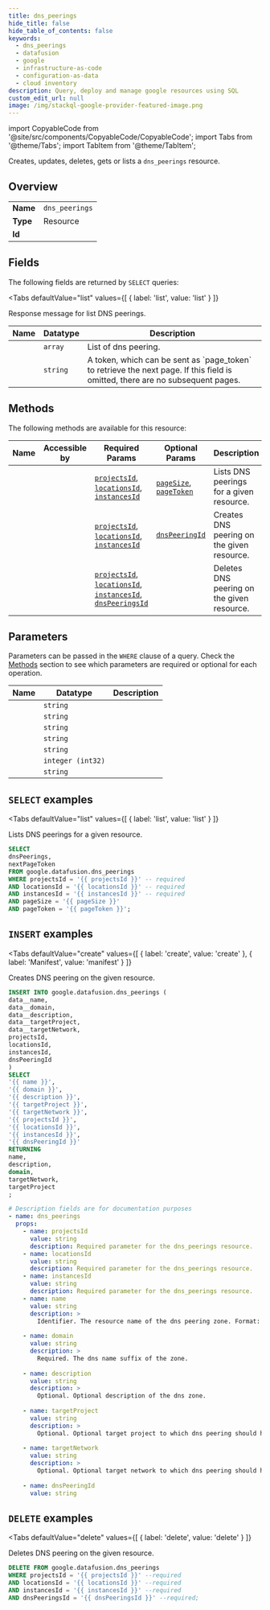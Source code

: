 ```yaml
--- 
title: dns_peerings
hide_title: false
hide_table_of_contents: false
keywords:
  - dns_peerings
  - datafusion
  - google
  - infrastructure-as-code
  - configuration-as-data
  - cloud inventory
description: Query, deploy and manage google resources using SQL
custom_edit_url: null
image: /img/stackql-google-provider-featured-image.png
---
```


import CopyableCode from '@site/src/components/CopyableCode/CopyableCode';
import Tabs from '@theme/Tabs';
import TabItem from '@theme/TabItem';

Creates, updates, deletes, gets or lists a <code>dns_peerings</code> resource.

## Overview
<table><tbody>
<tr><td><b>Name</b></td><td><code>dns_peerings</code></td></tr>
<tr><td><b>Type</b></td><td>Resource</td></tr>
<tr><td><b>Id</b></td><td><CopyableCode code="google.datafusion.dns_peerings" /></td></tr>
</tbody></table>

## Fields

The following fields are returned by `SELECT` queries:

<Tabs
    defaultValue="list"
    values={[
        { label: 'list', value: 'list' }
    ]}
>
<TabItem value="list">

Response message for list DNS peerings.

<table>
<thead>
    <tr>
    <th>Name</th>
    <th>Datatype</th>
    <th>Description</th>
    </tr>
</thead>
<tbody>
<tr>
    <td><CopyableCode code="dnsPeerings" /></td>
    <td><code>array</code></td>
    <td>List of dns peering.</td>
</tr>
<tr>
    <td><CopyableCode code="nextPageToken" /></td>
    <td><code>string</code></td>
    <td>A token, which can be sent as `page_token` to retrieve the next page. If this field is omitted, there are no subsequent pages.</td>
</tr>
</tbody>
</table>
</TabItem>
</Tabs>

## Methods

The following methods are available for this resource:

<table>
<thead>
    <tr>
    <th>Name</th>
    <th>Accessible by</th>
    <th>Required Params</th>
    <th>Optional Params</th>
    <th>Description</th>
    </tr>
</thead>
<tbody>
<tr>
    <td><a href="#list"><CopyableCode code="list" /></a></td>
    <td><CopyableCode code="select" /></td>
    <td><a href="#parameter-projectsId"><code>projectsId</code></a>, <a href="#parameter-locationsId"><code>locationsId</code></a>, <a href="#parameter-instancesId"><code>instancesId</code></a></td>
    <td><a href="#parameter-pageSize"><code>pageSize</code></a>, <a href="#parameter-pageToken"><code>pageToken</code></a></td>
    <td>Lists DNS peerings for a given resource.</td>
</tr>
<tr>
    <td><a href="#create"><CopyableCode code="create" /></a></td>
    <td><CopyableCode code="insert" /></td>
    <td><a href="#parameter-projectsId"><code>projectsId</code></a>, <a href="#parameter-locationsId"><code>locationsId</code></a>, <a href="#parameter-instancesId"><code>instancesId</code></a></td>
    <td><a href="#parameter-dnsPeeringId"><code>dnsPeeringId</code></a></td>
    <td>Creates DNS peering on the given resource.</td>
</tr>
<tr>
    <td><a href="#delete"><CopyableCode code="delete" /></a></td>
    <td><CopyableCode code="delete" /></td>
    <td><a href="#parameter-projectsId"><code>projectsId</code></a>, <a href="#parameter-locationsId"><code>locationsId</code></a>, <a href="#parameter-instancesId"><code>instancesId</code></a>, <a href="#parameter-dnsPeeringsId"><code>dnsPeeringsId</code></a></td>
    <td></td>
    <td>Deletes DNS peering on the given resource.</td>
</tr>
</tbody>
</table>

## Parameters

Parameters can be passed in the `WHERE` clause of a query. Check the [Methods](#methods) section to see which parameters are required or optional for each operation.

<table>
<thead>
    <tr>
    <th>Name</th>
    <th>Datatype</th>
    <th>Description</th>
    </tr>
</thead>
<tbody>
<tr id="parameter-dnsPeeringsId">
    <td><CopyableCode code="dnsPeeringsId" /></td>
    <td><code>string</code></td>
    <td></td>
</tr>
<tr id="parameter-instancesId">
    <td><CopyableCode code="instancesId" /></td>
    <td><code>string</code></td>
    <td></td>
</tr>
<tr id="parameter-locationsId">
    <td><CopyableCode code="locationsId" /></td>
    <td><code>string</code></td>
    <td></td>
</tr>
<tr id="parameter-projectsId">
    <td><CopyableCode code="projectsId" /></td>
    <td><code>string</code></td>
    <td></td>
</tr>
<tr id="parameter-dnsPeeringId">
    <td><CopyableCode code="dnsPeeringId" /></td>
    <td><code>string</code></td>
    <td></td>
</tr>
<tr id="parameter-pageSize">
    <td><CopyableCode code="pageSize" /></td>
    <td><code>integer (int32)</code></td>
    <td></td>
</tr>
<tr id="parameter-pageToken">
    <td><CopyableCode code="pageToken" /></td>
    <td><code>string</code></td>
    <td></td>
</tr>
</tbody>
</table>

## `SELECT` examples

<Tabs
    defaultValue="list"
    values={[
        { label: 'list', value: 'list' }
    ]}
>
<TabItem value="list">

Lists DNS peerings for a given resource.

```sql
SELECT
dnsPeerings,
nextPageToken
FROM google.datafusion.dns_peerings
WHERE projectsId = '{{ projectsId }}' -- required
AND locationsId = '{{ locationsId }}' -- required
AND instancesId = '{{ instancesId }}' -- required
AND pageSize = '{{ pageSize }}'
AND pageToken = '{{ pageToken }}';
```
</TabItem>
</Tabs>


## `INSERT` examples

<Tabs
    defaultValue="create"
    values={[
        { label: 'create', value: 'create' },
        { label: 'Manifest', value: 'manifest' }
    ]}
>
<TabItem value="create">

Creates DNS peering on the given resource.

```sql
INSERT INTO google.datafusion.dns_peerings (
data__name,
data__domain,
data__description,
data__targetProject,
data__targetNetwork,
projectsId,
locationsId,
instancesId,
dnsPeeringId
)
SELECT 
'{{ name }}',
'{{ domain }}',
'{{ description }}',
'{{ targetProject }}',
'{{ targetNetwork }}',
'{{ projectsId }}',
'{{ locationsId }}',
'{{ instancesId }}',
'{{ dnsPeeringId }}'
RETURNING
name,
description,
domain,
targetNetwork,
targetProject
;
```
</TabItem>
<TabItem value="manifest">

```yaml
# Description fields are for documentation purposes
- name: dns_peerings
  props:
    - name: projectsId
      value: string
      description: Required parameter for the dns_peerings resource.
    - name: locationsId
      value: string
      description: Required parameter for the dns_peerings resource.
    - name: instancesId
      value: string
      description: Required parameter for the dns_peerings resource.
    - name: name
      value: string
      description: >
        Identifier. The resource name of the dns peering zone. Format: projects/{project}/locations/{location}/instances/{instance}/dnsPeerings/{dns_peering}
        
    - name: domain
      value: string
      description: >
        Required. The dns name suffix of the zone.
        
    - name: description
      value: string
      description: >
        Optional. Optional description of the dns zone.
        
    - name: targetProject
      value: string
      description: >
        Optional. Optional target project to which dns peering should happen.
        
    - name: targetNetwork
      value: string
      description: >
        Optional. Optional target network to which dns peering should happen.
        
    - name: dnsPeeringId
      value: string
```
</TabItem>
</Tabs>


## `DELETE` examples

<Tabs
    defaultValue="delete"
    values={[
        { label: 'delete', value: 'delete' }
    ]}
>
<TabItem value="delete">

Deletes DNS peering on the given resource.

```sql
DELETE FROM google.datafusion.dns_peerings
WHERE projectsId = '{{ projectsId }}' --required
AND locationsId = '{{ locationsId }}' --required
AND instancesId = '{{ instancesId }}' --required
AND dnsPeeringsId = '{{ dnsPeeringsId }}' --required;
```
</TabItem>
</Tabs>
